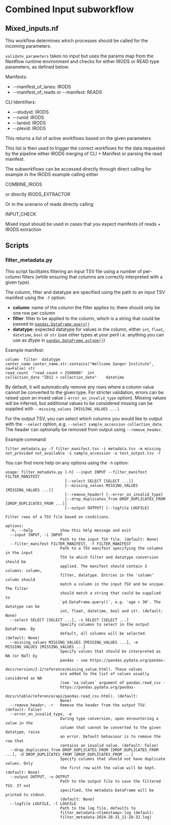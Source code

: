 # Combined Input subworkflow

## Mixed_inputs.nf

This workflow determines which processes should be called for the incoming parameters.

`validate_parameters` takes no input but uses the params map from the Nextflow runtime environment and checks for either IRODS or READ type parameters, as defined below:


Manifests:
- --manifest_of_lanes: IRODS
- --manifest_of_reads or --manifest: READS

CLI Identifiers:
- --studyid: IRODS
- --runid: IRODS
- --laneid: IRODS
- --plexid: IRODS

This returns a list of active workflows based on the given parameters

This list is then used to trigger the correct workflows for the data requested by the pipeline either IRODS merging of CLI + Manifest or parsing the read manifest.

The subworkflows can be accessed directly through direct calling for example in the IRODS example calling either

COMBINE_IRODS

or directly IRODS_EXTRACTOR

Or in the scenario of reads directly calling

INPUT_CHECK

Mixed input should be used in cases that you expect manifests of reads + IRODS extraction
## Scripts

### filter_metadata.py

This script facilitates filtering an input TSV file using a number of per-column filters (while ensuring that columns are correctly interpreted with a given type).

The column, filter and datatype are specified using the path to an input TSV manifest using the `-f` option:

- **column**: name of the column the filter applies to\; there should only be one row per column
- **filter**: filter to be applied to the column, which is a string that could be passed to [`pandas.DataFrame.query()`](https://pandas.pydata.org/docs/reference/api/pandas.DataFrame.query.html)
- **datatype**: expected datatype for values in the column, either `int`, `float`, `datetime`, `bool` or `str` (use other types at your peril i.e. anything you can use as dtype in [`pandas.DataFrame.astype()`](https://pandas.pydata.org/docs/reference/api/pandas.DataFrame.astype.html)) 

Example manifest:

```
column	filter	datatype
center_name	center_name.str.contains("Wellcome Sanger Institute", na=False)	str
read_count	"read_count > 2500000"	int
collection_date	"2012 < collection_date"	datetime
```

By default, it will automatically remove any rows where a column value cannot be converted to the given type. For stricter validation, errors can be raised upon an invaid value (`-error_on_invalid_type` option). Missing values will be inferred, but additional values to be considered missing can be supplied with `--missing_values [MISSING_VALUES ...]`.

For the output TSV, you can select which columns you would like to output with the `--select` option, e.g. `--select sample_accession collection_date`. The header can optionally be removed from output using `--remove_header`.

Example command:
```
filter_metadata.py -f filter_manifest.tsv -i metadata.tsv -m missing not_provided not_available -s sample_accession -o test_output.tsv -r
```

You can find more help on any options using the `-h` option:
```
usage: filter_metadata.py [-h] --input INPUT --filter_manifest FILTER_MANIFEST
                          [--select SELECT [SELECT ...]]
                          [--missing_values MISSING_VALUES [MISSING_VALUES ...]]
                          [--remove_header] [--error_on_invalid_type]
                          [--drop_duplicates_from DROP_DUPLICATES_FROM [DROP_DUPLICATES_FROM ...]]
                          [--output OUTPUT] [--logfile LOGFILE]

Filter rows of a TSV file based on conditions.

options:
  -h, --help            show this help message and exit
  --input INPUT, -i INPUT
                        Path to the input TSV file. (default: None)
  --filter_manifest FILTER_MANIFEST, -f FILTER_MANIFEST
                        Path to a TSV manifest specifying the columns in the input
                        TSV to which filter and datatype conversion should be
                        applied. The manifest should contain 3 columns: column,
                        filter, datatype. Entries in the 'column' column should
                        match a column in the input TSV and be unique. The filter
                        should match a string that could be supplied to
                        `pd.DataFrame.query()`, e.g. 'age > 30'. The datatype can be
                        int, float, datetime, bool and str. (default: None)
  --select SELECT [SELECT ...], -s SELECT [SELECT ...]
                        Specify columns to select in the output DataFrame. By
                        default, all columns will be selected. (default: None)
  --missing_values MISSING_VALUES [MISSING_VALUES ...], -m MISSING_VALUES [MISSING_VALUES ...]
                        Specify values that should be interpreted as NA (or NaT) by
                        pandas - see https://pandas.pydata.org/pandas-
                        docs/version/2.2/reference/missing_value.html). These values
                        are added to the list of values usually considered as NA
                        (see `na_values` argument of pandas.read_csv -
                        https://pandas.pydata.org/pandas-
                        docs/stable/reference/api/pandas.read_csv.html). (default:
                        None)
  --remove_header, -r   Remove the header from the output TSV. (default: False)
  --error_on_invalid_type, -e
                        During type conversion, upon encountering a value in the
                        column that cannot be converted to the given datatype, raise
                        an error. Default behaviour is to remove the row that
                        contains an invalid value. (default: False)
  --drop_duplicates_from DROP_DUPLICATES_FROM [DROP_DUPLICATES_FROM ...], -d DROP_DUPLICATES_FROM [DROP_DUPLICATES_FROM ...]
                        Specify columns that should not have duplicate values. Only
                        the first row with the value will be kept. (default: None)
  --output OUTPUT, -o OUTPUT
                        Path to the output file to save the filtered TSV. If not
                        specified, the metadata DataFrame will be printed to stdout.
                        (default: None)
  --logfile LOGFILE, -l LOGFILE
                        Path to the log file, defaults to
                        filter_metadata-<timestamp>.log (default:
                        filter_metadata-2024-28-31_12-28-32.log)
```